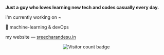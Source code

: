 **Just a guy who loves learning new tech and codes casually every day.**

i'm currently working on ~

🌱 machine-learning & devOps

my website — [sreecharandesu.in](https://sreecharandesu.in)


<p align="center">
  <img src="https://visitor-badge.laobi.icu/badge?page_id=sreecharan-desu.sreecharan-desu" alt="Visitor count badge" />
</p>


